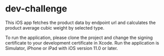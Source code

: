 # dev-challenge

This iOS app fetches the product data by endpoint url and calculates the product average cubic weight by selected type.



To run the application, please clone the project and change the signing certificate to your development certificate in Xcode.
Run the application is Simulator, iPhone or iPad with iOS version 11.0 or later.
